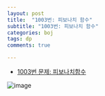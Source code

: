 ```yaml
---
layout: post
title:  "1003번: 피보나치 함수"
subtitle: "1003번: 피보나치 함수"
categories: boj
tags: dp
comments: true

---
```


- [1003번 문제: 피보나치함수](https://www.acmicpc.net/problem/1003)
 

![image](https://user-images.githubusercontent.com/56789064/100515309-7caa1280-31be-11eb-8e82-a16e37dff544.png)
